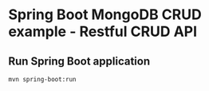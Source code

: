# Spring Boot MongoDB CRUD example - Restful CRUD API

## Run Spring Boot application
```
mvn spring-boot:run
```





